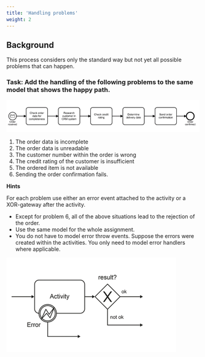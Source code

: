 ```yaml
---
title: 'Handling problems'
weight: 2
---
```


## Background

This process considers only the standard way but not yet all possible problems that can happen.

### Task: Add the handling of the following problems to the same model that shows the happy path.

![Image alt](happyPath.png)

1. The order data is incomplete
2. The order data is unreadable
3. The customer number within the order is wrong
4. The credit rating of the customer is insufficient
5. The ordered item is not available
6. Sending the order confirmation fails.

**Hints**

For each problem use either an error event attached to the activity or a XOR-gateway after the activity.

* Except for problem 6, all of the above situations lead to the rejection of the order.
* Use the same model for the whole assignment.
* You do not have to model error throw events. Suppose the errors were created within the activities. You only need to model error
handlers where applicable.

![Image alt](hint.png)